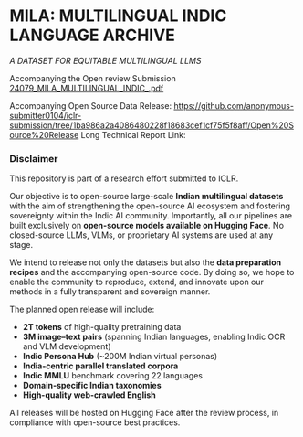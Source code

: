# MILA: MULTILINGUAL INDIC LANGUAGE ARCHIVE
_A DATASET FOR EQUITABLE MULTILINGUAL LLMS_

Accompanying the Open review Submission [24079_MILA_MULTILINGUAL_INDIC_.pdf](https://github.com/anonymous-submitter0104/iclr-submission/blob/8308c89a777334fbeedba203fbb400c464961c60/24079_MILA_MULTILINGUAL_INDIC_.pdf) 

Accompanying Open Source Data Release: https://github.com/anonymous-submitter0104/iclr-submission/tree/1ba986a2a4086480228f18683cef1cf75f5f8aff/Open%20Source%20Release
Long Technical Report Link: 

### Disclaimer

This repository is part of a research effort submitted to ICLR. 

Our objective is to open-source large-scale **Indian multilingual datasets** with the aim of strengthening the open-source AI ecosystem and fostering sovereignty within the Indic AI community. Importantly, all our pipelines are built exclusively on **open-source models available on Hugging Face**. No closed-source LLMs, VLMs, or proprietary AI systems are used at any stage.

We intend to release not only the datasets but also the **data preparation recipes** and the accompanying open-source code. By doing so, we hope to enable the community to reproduce, extend, and innovate upon our methods in a fully transparent and sovereign manner.

The planned open release will include:

* **2T tokens** of high-quality pretraining data
* **3M image–text pairs** (spanning Indian languages, enabling Indic OCR and VLM development)
* **Indic Persona Hub** (~200M Indian virtual personas)
* **India-centric parallel translated corpora**
* **Indic MMLU** benchmark covering 22 languages
* **Domain-specific Indian taxonomies**
* **High-quality web-crawled English**

All releases will be hosted on Hugging Face after the review process, in compliance with open-source best practices.




